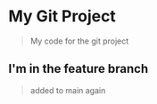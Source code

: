 # My Git Project

> My code for the git project

## I'm in the feature branch

>added to main again
